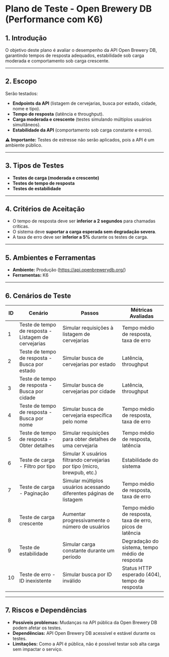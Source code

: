 # Plano de Teste - Open Brewery DB (Performance com K6)

## 1. Introdução  
O objetivo deste plano é avaliar o desempenho da API Open Brewery DB, garantindo tempos de resposta adequados, estabilidade sob carga moderada e comportamento sob carga crescente.  

---

## 2. Escopo  
Serão testados:  
- **Endpoints da API** (listagem de cervejarias, busca por estado, cidade, nome e tipo).  
- **Tempo de resposta** (latência e throughput).  
- **Carga moderada e crescente** (testes simulando múltiplos usuários simultâneos).  
- **Estabilidade da API** (comportamento sob carga constante e erros).  

⚠ **Importante:** Testes de estresse não serão aplicados, pois a API é um ambiente público.  

---

## 3. Tipos de Testes  
- **Testes de carga (moderada e crescente)**  
- **Testes de tempo de resposta**  
- **Testes de estabilidade**  

---

## 4. Critérios de Aceitação  
- O tempo de resposta deve ser **inferior a 2 segundos** para chamadas críticas.  
- O sistema deve **suportar a carga esperada sem degradação severa**.  
- A taxa de erro deve ser **inferior a 5%** durante os testes de carga.  

---

## 5. Ambientes e Ferramentas  
- **Ambiente:** Produção (https://api.openbrewerydb.org/)  
- **Ferramentas:** K6  

---

## 6. Cenários de Teste  

| ID  | Cenário | Passos | Métricas Avaliadas |
|-----|---------|--------|--------------------|
| 1   | Teste de tempo de resposta - Listagem de cervejarias | Simular requisições à listagem de cervejarias | Tempo médio de resposta, taxa de erro |
| 2   | Teste de tempo de resposta - Busca por estado | Simular busca de cervejarias por estado | Latência, throughput |
| 3   | Teste de tempo de resposta - Busca por cidade | Simular busca de cervejarias por cidade | Latência, throughput |
| 4   | Teste de tempo de resposta - Busca por nome | Simular busca de cervejaria específica pelo nome | Tempo médio de resposta, taxa de erro |
| 5   | Teste de tempo de resposta - Obter detalhes | Simular requisições para obter detalhes de uma cervejaria | Tempo médio de resposta, latência |
| 6   | Teste de carga - Filtro por tipo | Simular X usuários filtrando cervejarias por tipo (micro, brewpub, etc.) | Estabilidade do sistema |
| 7   | Teste de carga - Paginação | Simular múltiplos usuários acessando diferentes páginas de listagem | Tempo médio de resposta, taxa de erro |
| 8   | Teste de carga crescente | Aumentar progressivamente o número de usuários | Tempo médio de resposta, taxa de erro, picos de latência |
| 9   | Teste de estabilidade | Simular carga constante durante um período | Degradação do sistema, tempo médio de resposta |
| 10  | Teste de erro - ID inexistente | Simular busca por ID inválido | Status HTTP esperado (404), tempo de resposta |

---

## 7. Riscos e Dependências  
- **Possíveis problemas:** Mudanças na API pública da Open Brewery DB podem afetar os testes.  
- **Dependências:** API Open Brewery DB acessível e estável durante os testes.  
- **Limitações:** Como a API é pública, não é possível testar sob alta carga sem impactar o serviço.  
